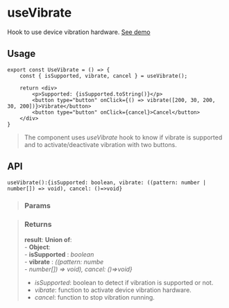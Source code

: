 # useVibrate
Hook to use device vibration hardware. [See demo](https://nDriaDev.io/react-tools/#/hooks/api-dom/useVibrate)

## Usage

```tsx
export const UseVibrate = () => {
	const { isSupported, vibrate, cancel } = useVibrate();

	return <div>
		<p>Supported: {isSupported.toString()}</p>
		<button type="button" onClick={() => vibrate([200, 30, 200, 30, 200])}>Vibrate</button>
		<button type="button" onClick={cancel}>Cancel</button>
	</div>
}
```

> The component uses _useVibrate_ hook to know if vibrate is supported and to activate/deactivate vibration with two buttons.


## API

```tsx
useVibrate():{isSupported: boolean, vibrate: ((pattern: number | number[]) => void), cancel: ()=>void}
```

> ### Params
>
>
>

> ### Returns
>
> __result__:  __Union of__:  
    - __Object__:  
        - __isSupported__ : _boolean_  
        - __vibrate__ : _((pattern: numbe_  
    - _number[]) => void), cancel: ()=>void}_  
> - _isSupported_: boolean to detect if vibration is supported or not.
> - _vibrate_: function to activate device vibration hardware.
> - _cancel_: function to stop vibration running.
>